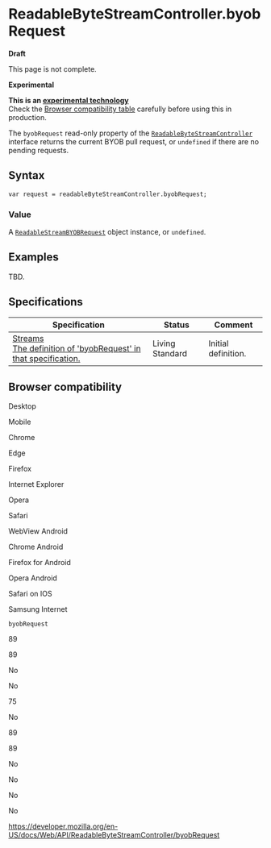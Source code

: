 # ReadableByteStreamController.byobRequest

**Draft**

This page is not complete.

**Experimental**

**This is an [experimental technology](https://developer.mozilla.org/en-US/docs/MDN/Guidelines/Conventions_definitions#experimental)**  
Check the [Browser compatibility table](#browser_compatibility) carefully before using this in production.

The `byobRequest` read-only property of the [`ReadableByteStreamController`](../readablebytestreamcontroller) interface returns the current BYOB pull request, or `undefined` if there are no pending requests.

## Syntax

    var request = readableByteStreamController.byobRequest;

### Value

A [`ReadableStreamBYOBRequest`](../readablestreambyobrequest) object instance, or `undefined`.

## Examples

TBD.

## Specifications

<table><thead><tr class="header"><th>Specification</th><th>Status</th><th>Comment</th></tr></thead><tbody><tr class="odd"><td><a href="https://streams.spec.whatwg.org/#rbs-controller-byob-request">Streams<br />
<span class="small">The definition of 'byobRequest' in that specification.</span></a></td><td><span class="spec-living">Living Standard</span></td><td>Initial definition.</td></tr></tbody></table>

## Browser compatibility

Desktop

Mobile

Chrome

Edge

Firefox

Internet Explorer

Opera

Safari

WebView Android

Chrome Android

Firefox for Android

Opera Android

Safari on IOS

Samsung Internet

`byobRequest`

89

89

No

No

75

No

89

89

No

No

No

No

<a href="https://developer.mozilla.org/en-US/docs/Web/API/ReadableByteStreamController/byobRequest" class="_attribution-link">https://developer.mozilla.org/en-US/docs/Web/API/ReadableByteStreamController/byobRequest</a>
